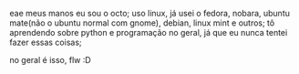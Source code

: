 eae meus manos eu sou o octo;
uso linux, já usei o fedora, nobara, ubuntu mate(não o ubuntu normal com gnome), debian, linux mint e outros;
tô aprendendo sobre python e programação no geral, já que eu nunca tentei fazer essas coisas;

no geral é isso, flw :D

